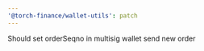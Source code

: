 ```yaml
---
'@torch-finance/wallet-utils': patch
---
```


Should set orderSeqno in multisig wallet send new order
